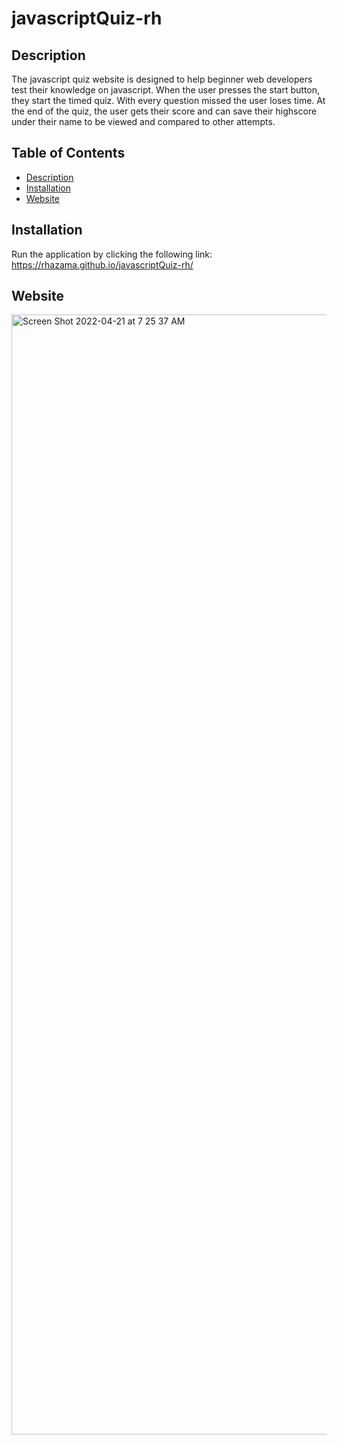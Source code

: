# javascriptQuiz-rh

## Description
The javascript quiz website is designed to help beginner web developers test their knowledge on javascript. When the user presses the start button, they start the timed quiz. With every question missed the user loses time. At the end of the quiz, the user gets their score and can save their highscore under their name to be viewed and compared to other attempts.

## Table of Contents
- [Description](#description)
- [Installation](#installation)
- [Website](#website)

## Installation
Run the application by clicking the following link: https://rhazama.github.io/javascriptQuiz-rh/

## Website
<img width="1792" alt="Screen Shot 2022-04-21 at 7 25 37 AM" src="https://user-images.githubusercontent.com/88352747/164479992-5f898334-562c-42dc-83b1-269a48eb8860.png">
